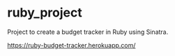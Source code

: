 # ruby_project

Project to create a budget tracker in Ruby using Sinatra.

https://ruby-budget-tracker.herokuapp.com/
